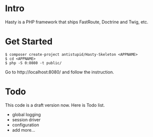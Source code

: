 # Intro
Hasty is a PHP framework that ships FastRoute, Doctrine and Twig, etc.

# Get Started
    $ composer create-project antistupid/Hasty-Skeleton <APPNAME>
    $ cd <APPNAME>
    $ php -S 0:8080 -t public/

Go to http://localhost:8080/ and follow the instruction.

# Todo

This code is a draft version now. Here is Todo list.

* global logging
* session driver
* configuration
* add more...
